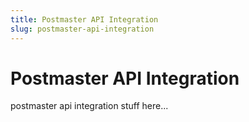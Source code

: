 ```yaml
---
title: Postmaster API Integration
slug: postmaster-api-integration
---
```


# Postmaster API Integration

postmaster api integration stuff here...